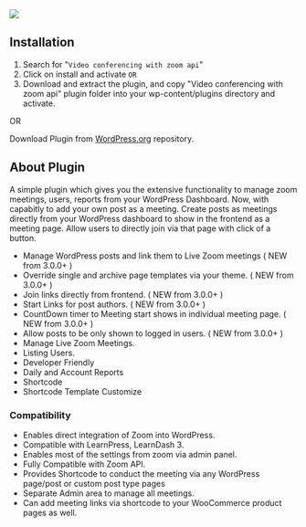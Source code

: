 <img src="https://ps.w.org/video-conferencing-with-zoom-api/assets/banner-772x250.png?rev=2198028">

## Installation

1. Search for "`Video conferencing with zoom api`"
2. Click on install and activate `OR`
3. Download and extract the plugin, and copy "Video conferencing with zoom api" plugin folder into your wp-content/plugins directory and activate.

OR

Download Plugin from <a href="https://wordpress.org/plugins/video-conferencing-with-zoom-api/">WordPress.org</a> repository.

## About Plugin

A simple plugin which gives you the extensive functionality to manage zoom meetings, users, reports from your WordPress Dashboard. Now, with capabitly to add your own post as a meeting. Create posts as meetings directly from your WordPress dashboard to show in the frontend as a meeting page. Allow users to directly join via that page with click of a button.

* Manage WordPress posts and link them to Live Zoom meetings ( NEW from 3.0.0+ )
* Override single and archive page templates via your theme. ( NEW from 3.0.0+ )
* Join links directly from frontend. ( NEW from 3.0.0+ )
* Start Links for post authors. ( NEW from 3.0.0+ )
* CountDown timer to Meeting start shows in individual meeting page. ( NEW from 3.0.0+ )
* Allow posts to be only shown to logged in users. ( NEW from 3.0.0+ )
* Manage Live Zoom Meetings.
* Listing Users.
* Developer Friendly
* Daily and Account Reports
* Shortcode
* Shortcode Template Customize

### Compatibility 

* Enables direct integration of Zoom into WordPress.
* Compatible with LearnPress, LearnDash 3.
* Enables most of the settings from zoom via admin panel.
* Fully Compatible with Zoom API.
* Provides Shortcode to conduct the meeting via any WordPress page/post or custom post type pages
* Separate Admin area to manage all meetings.
* Can add meeting links via shortcode to your WooCommerce product pages as well.